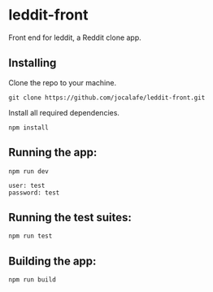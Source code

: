 # leddit-front

Front end for leddit, a Reddit clone app.

## Installing

Clone the repo to your machine.

```
git clone https://github.com/jocalafe/leddit-front.git
```

Install all required dependencies.

```
npm install
```

## Running the app:

```
npm run dev
```
```
user: test
password: test
```

## Running the test suites:

```
npm run test
```

## Building the app:

```
npm run build
```
